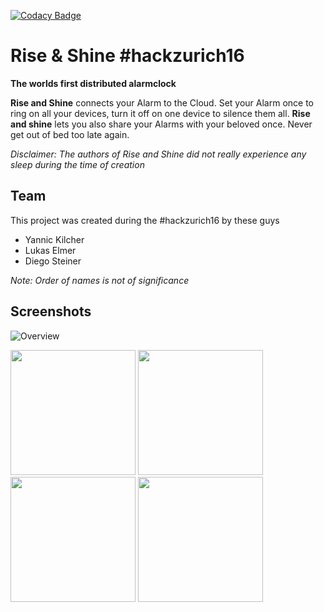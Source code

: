 [![Codacy Badge](https://api.codacy.com/project/badge/Grade/d81b82f5fb5648c98a0af130eefdf96e)](https://www.codacy.com/app/lukaselmer/hack-zurich-2016?utm_source=github.com&amp;utm_medium=referral&amp;utm_content=renuo/hack-zurich-2016&amp;utm_campaign=Badge_Grade)

# Rise & Shine #hackzurich16

**The worlds first distributed alarmclock**

**Rise and Shine** connects your Alarm to the Cloud. Set your Alarm once to ring on all
your devices, turn it off on one device to silence them all. **Rise and shine** lets you
also share your Alarms with your beloved once. Never get out of bed too late again.

_Disclaimer: The authors of Rise and Shine did not really experience any sleep
during the time of creation_

## Team

This project was created during the #hackzurich16 by these guys

* Yannic Kilcher
* Lukas Elmer
* Diego Steiner

_Note: Order of names is not of significance_

## Screenshots

![Overview](https://github.com/renuo/hack-zurich-2016/blob/master/graphical_design/promo-logo.png)

<img src="https://github.com/renuo/hack-zurich-2016/blob/master/doc/screenshots/welcome_screen.png" width="200px"/>
<img src="https://github.com/renuo/hack-zurich-2016/blob/master/doc/screenshots/barcode_screen.png" width="200px"/>
<img src="https://github.com/renuo/hack-zurich-2016/blob/master/doc/screenshots/household_screen.png" width="200px"/>
<img src="https://github.com/renuo/hack-zurich-2016/blob/master/doc/screenshots/add_actions.png" width="200px"/>
